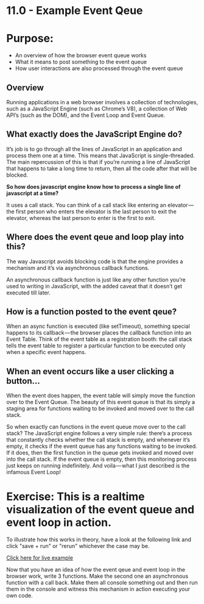 
# 11.0 - Example Event Qeue

# Purpose:

  - An overview of how the browser event queue works
  - What it means to post something to the event queue
  - How user interactions are also processed through the event queue

## Overview

Running applications in a web browser involves a collection of technologies, such as a JavaScript Engine (such as Chrome’s V8), a collection of Web API’s (such as the DOM), and the Event Loop and Event Queue.

## What exactly does the JavaScript Engine do?

It’s job is to go through all the lines of JavaScript in an application and process them one at a time. This means that JavaScript is single-threaded. The main repercussion of this is that if you’re running a line of JavaScript that happens to take a long time to return, then all the code after that will be blocked.

**So how does javascript engine know how to process a single line of javascript at a time?**

It uses a call stack. You can think of a call stack like entering an elevator — the first person who enters the elevator is the last person to exit the elevator, whereas the last person to enter is the first to exit.

## Where does the event qeue and loop play into this?

The way Javascript avoids blocking code is that the engine provides a mechanism and it’s via asynchronous callback functions.

An asynchronous callback function is just like any other function you’re used to writing in JavaScript, with the added caveat that it doesn’t get executed till later.

## How is a function posted to the event qeue?

When an async function is executed (like setTimeout), something special happens to its callback — the browser places the callback function into an Event Table. Think of the event table as a registration booth: the call stack tells the event table to register a particular function to be executed only when a specific event happens.

## When an event occurs like a user clicking a button...

When the event does happen, the event table will simply move the function over to the Event Queue. The beauty of this event queue is that its simply a staging area for functions waiting to be invoked and moved over to the call stack.

So when exactly can functions in the event queue move over to the call stack? The JavaScript engine follows a very simple rule: there’s a process that constantly checks whether the call stack is empty, and whenever it’s empty, it checks if the event queue has any functions waiting to be invoked. If it does, then the first function in the queue gets invoked and moved over into the call stack. If the event queue is empty, then this monitoring process just keeps on running indefinitely. And voila — what I just described is the infamous Event Loop!

# Exercise:  This is a realtime visualization of the event queue and event loop in action.

To illustrate how this works in theory, have a look at the following link and click "save + run" or "rerun" whichever the case may be.

[Click here for live example](http://latentflip.com/loupe/?code=CgoKJC5vbignYnV0dG9uJywgJ2NsaWNrJywgZnVuY3Rpb24gb25DbGljaygpIHsKICAgIHNldFRpbWVvdXQoZnVuY3Rpb24gdGltZXIoKSB7CiAgICAgICAgY29uc29sZS5sb2coJ1lvdSBjbGlja2VkIHRoZSBidXR0b24hJyk7ICAgIAogICAgfSwgMjAwMCk7Cn0pOwoKY29uc29sZS5sb2coIkhpISIpOwoKc2V0VGltZW91dChmdW5jdGlvbiB0aW1lb3V0KCkgewogICAgY29uc29sZS5sb2coIkNsaWNrIHRoZSBidXR0b24hIik7Cn0sIDUwMDApOwoKY29uc29sZS5sb2coIldlbGNvbWUgdG8gbG91cGUuIik7!!!PGJ1dHRvbj5DbGljayBtZSE8L2J1dHRvbj4%3D)

Now that you have an idea of how the event qeue and event loop in the browser work, write 3 functions.  Make the second one an asynchronous function with a call back.  Make them all console something out and then run them in the console and witness this mechanism in action executing your own code.
